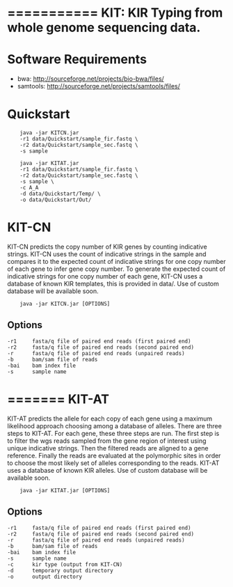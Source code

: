 ===========
KIT: KIR Typing from whole genome sequencing data. 
===========

Software Requirements 
=========

* bwa: http://sourceforge.net/projects/bio-bwa/files/ 
* samtools: http://sourceforge.net/projects/samtools/files/

Quickstart
=========

		java -jar KITCN.jar
        -r1 data/Quickstart/sample_fir.fastq \
        -r2 data/Quickstart/sample_sec.fastq \
        -s sample
        
		java -jar KITAT.jar
        -r1 data/Quickstart/sample_fir.fastq \
        -r2 data/Quickstart/sample_sec.fastq \
        -s sample \
        -c A_A
        -d data/Quickstart/Temp/ \
        -o data/Quickstart/Out/

KIT-CN
=========

KIT-CN predicts the copy number of KIR genes by counting indicative strings. KIT-CN uses the count of indicative strings in the sample and compares it to the expected count of indicative strings for one copy number of each gene to infer gene copy number. To generate the expected count of indicative strings for one copy number of each gene, KIT-CN uses a database of known KIR templates, this is provided in data/. Use of custom database will be available soon. 

		java -jar KITCN.jar [OPTIONS]

Options
-------------
	-r1		fasta/q file of paired end reads (first paired end) 
	-r2 	fasta/q file of paired end reads (second paired end)
	-r 		fasta/q file of paired end reads (unpaired reads)
	-b 		bam/sam file of reads
	-bai 	bam index file 
	-s		sample name


=======
KIT-AT
=========

KIT-AT predicts the allele for each copy of each gene using a maximum likelihood approach choosing among a database of alleles. There are three steps to KIT-AT. For each gene, these three steps are run. The first step is to filter the wgs reads sampled from the gene region of interest using unique indicative strings. Then the filtered reads are aligned to a gene reference. Finally the reads are evaluated at the polymorphic sites in order to choose the most likely set of alleles corresponding to the reads. KIT-AT uses a database of known KIR alleles. Use of custom database will be available soon. 

		java -jar KITAT.jar [OPTIONS]

Options
-------------
	-r1		fasta/q file of paired end reads (first paired end)
	-r2 	fasta/q file of paired end reads (second paired end)
	-r 		fasta/q file of paired end reads (unpaired reads)
	-b 		bam/sam file of reads
	-bai 	bam index file 
	-s		sample name
	-c 		kir type (output from KIT-CN)
	-d 		temporary output directory
	-o 		output directory



